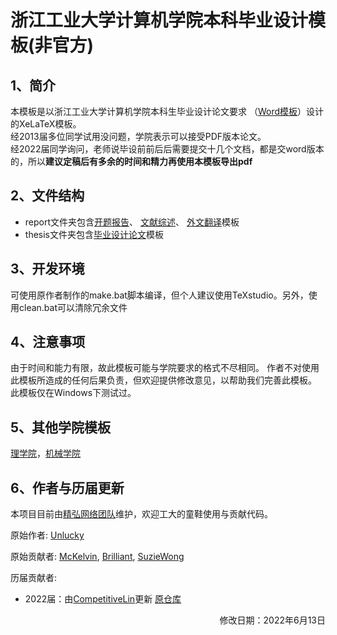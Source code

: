 # 浙江工业大学计算机学院本科毕业设计模板(非官方)

## 1、简介

本模板是以浙江工业大学计算机学院本科生毕业设计论文要求
（[Word模板](http://www.cs.zjut.edu.cn/html/n2664.html)）设计的XeLaTeX模板。  
经2013届多位同学试用没问题，学院表示可以接受PDF版本论文。  
经2022届同学询问，老师说毕设前前后后需要提交十几个文档，都是交word版本的，所以**建议定稿后有多余的时间和精力再使用本模板导出pdf**

## 2、文件结构

 - report文件夹包含[开题报告](https://github.com/CompetitiveLin/zjutthesis/blob/master/report/proposal.tex)、
[文献综述](https://github.com/CompetitiveLin/zjutthesis/blob/master/report/literaturereview.tex)、
[外文翻译](https://github.com/CompetitiveLin/zjutthesis/blob/master/report/translation.tex)模板
 - thesis文件夹包含[毕业设计论文](https://github.com/CompetitiveLin/zjutthesis/blob/master/thesis/zjutmain.tex)模板

## 3、开发环境

可使用原作者制作的make.bat脚本编译，但个人建议使用TeXstudio。另外，使用clean.bat可以清除冗余文件

## 4、注意事项

由于时间和能力有限，故此模板可能与学院要求的格式不尽相同。
作者不对使用此模板所造成的任何后果负责，但欢迎提供修改意见，以帮助我们完善此模板。  
此模板仅在Windows下测试过。

## 5、其他学院模板
[理学院](https://github.com/liuzheng712/zjutthesisLXY)，[机械学院](https://github.com/diufanshu/zjutthesis)

## 6、作者与历届更新
本项目目前由[精弘网络团队](https://github.com/zjutjh)维护，欢迎工大的童鞋使用与贡献代码。

原始作者:
[Unlucky](https://github.com/unlucky)

原始贡献者:
[McKelvin](https://github.com/mckelvin),
[Brilliant](https://github.com/Brilliant),
[SuzieWong](https://github.com/suziewong)

历届贡献者:
 - 2022届：由[CompetitiveLin](https://github.com/CompetitiveLin)更新 [原仓库](https://github.com/CompetitiveLin/zjutthesis/tree/1e6f0bf3d48deeb98a978ad1d0a499e97668d5b1)

<p align="right">修改日期：2022年6月13日</p>
